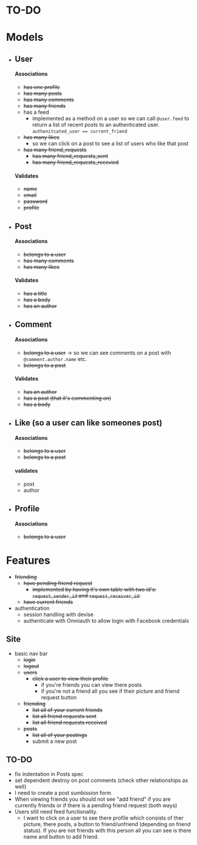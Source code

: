# TO-DO

# Models
* ## User
    #### Associations
    * ~~has one profile~~
    * ~~has many posts~~
    * ~~has many comments~~
    * ~~has many friends~~
    * has a feed
        * implemented as a method on a user so we can call `@user.feed` to return a list of recent posts to an authenticated user. `authenitcated_user == current_friend`
    * ~~has many likes~~
        * so we can click on a post to see a list of users who like that post
    * ~~has many friend_requests~~
        * ~~has many friend_requests_sent~~
        * ~~has many friend_requests_recevied~~
    #### Validates 
    * ~~name~~
    * ~~email~~
    * ~~password~~
    * ~~profile~~
* ## Post
    #### Associations
    * ~~belongs to a user~~
    * ~~has many comments~~
    * ~~has many likes~~
    #### Validates
    * ~~has a title~~
    * ~~has a body~~
    * ~~has an author~~
* ## Comment
    #### Associations
    * ~~belongs to a user~~ -> so we can see comments on a post with `@comment.author.name` etc. 
    * ~~belongs to a post~~
    #### Validates
    * ~~has an author~~
    * ~~has a post (that it's commenting on)~~
    * ~~has a body~~
* ## Like (so a user can like someones post)
    #### Associations
    * ~~belongs to a user~~
    * ~~belongs to a post~~
    #### validates
    * post
    * author 
* ## Profile
    #### Associations
    * ~~belongs to a user~~

# Features
* ~~friending~~
    * ~~have pending friend request~~
        * ~~implemented by having it's own table with two id's: `request_sender_id` and `request_receiver_id`.~~
    * ~~have current friends~~
* authentication
    * session handling with devise 
    * authenticate with Omniauth to allow login with Facebook credentials 

## Site
* basic nav bar
    * ~~login~~
    * ~~logout~~
    * ~~users~~
        * ~~click a user to view their profile~~ 
            * if you're friends you can view there posts
            * if you're not a friend all you see if their picture and friend request button
    * ~~friending~~
        * ~~list all of your current friends~~
        * ~~list all friend requests sent~~
        * ~~list all friend requests received~~
    * ~~posts~~
        * ~~list all of your postings~~
        * submit a new post

## TO-DO
*  fix indentation in Posts spec
* set dependent destroy on post comments (check other relationships as well) 
* I need to create a post sumbission form
* When viewing friends you should not see "add friend" if you are currently friends or if there is a pending friend request (both ways)
* Users still need feed functionality. 
    * I want to click on a user to see there profile which consists of ther picture, there posts, a button to friend/unfriend (depending on friend status). If you are not friends with this person all you can see is there name and button to add friend. 

    